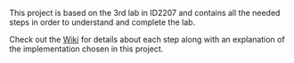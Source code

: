This project is based on the 3rd lab in ID2207 and contains all the needed steps in order to understand and complete the lab.

Check out the [Wiki](../../wiki) for details about each step along with an explanation of the implementation chosen in this project.
